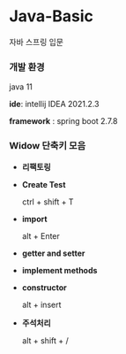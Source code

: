 # Java-Basic
자바 스프링 입문

### 개발 환경

java 11


**ide**: intellij IDEA 2021.2.3


**framework** : spring boot 2.7.8



### Widow 단축키 모음

- **리팩토링**
- **Create Test**


    ctrl + shift + T

- **import**


    alt + Enter 


- **getter and setter**


- **implement methods**


- **constructor**

    alt + insert
    
- **주석처리**


    alt + shift + /


